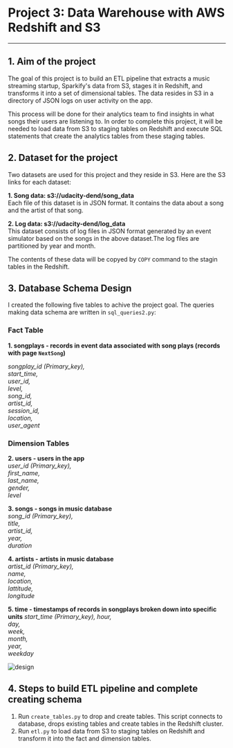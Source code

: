 # Project 3: Data Warehouse with AWS Redshift and S3
--------------
## 1. Aim of the project

The goal of this project is to build an ETL pipeline that extracts a music streaming startup, Sparkify's data from S3, stages it in Redshift, and transforms it into a set of dimensional tables. The data resides in S3 in a directory of JSON logs on user activity on the app. 

This process will be done for their analytics team to find insights in what songs their users are listening to. 
In order to complete this project, it will be needed to load data from S3 to staging tables on Redshift and execute SQL statements that create the analytics tables from these staging tables.

## 2. Dataset for the project
Two datasets are used for this project and they reside in S3. 
Here are the S3 links for each dataset:

**1. Song data: s3://udacity-dend/song_data**  
Each file of this dataset is in JSON format. It contains the data about a song and the artist of that song. 

**2. Log data: s3://udacity-dend/log_data**  
This dataset consists of log files in JSON format generated by an event simulator based on the songs in the above dataset.The log files are partitioned by year and month.

The contents of these data will be copyed by `COPY` command to the stagin tables in the Redshift. 

## 3. Database Schema Design

I created the following five tables to achive the project goal.  The queries making data schema are written in `sql_queries2.py`:  

### Fact Table

**1. songplays - records in event data associated with song plays (records with page `NextSong`)**

*songplay_id (Primary_key),  
start_time,  
user_id,  
level,  
song_id,  
artist_id,  
session_id,  
location,  
user_agent*  

### Dimension Tables
**2. users - users in the app**  
*user_id (Primary_key),  
first_name,  
last_name,  
gender,  
level*

**3. songs - songs in music database**  
*song_id (Primary_key),  
title,  
artist_id,  
year,  
duration*


**4. artists - artists in music database**  
*artist_id (Primary_key),  
name,  
location,  
lattitude,  
longitude*


**5. time - timestamps of records in songplays broken down into specific units**
*start_time (Primary_key),
hour,  
day,  
week,  
month,  
year,  
weekday*

![design](./images/databaseschemadesign.png)
 
## 4. Steps to build ETL pipeline and complete creating schema 

1. Run `create_tables.py` to drop and create tables.  This script connects to database, drops existing tables and create tables in the Redshift cluster.
2. Run `etl.py` to load data from S3 to staging tables on Redshift and transform it into the fact and dimension tables.


